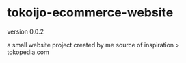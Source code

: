 # tokoijo-ecommerce-website
version 0.0.2

a small website project created by me
source of inspiration > tokopedia.com
